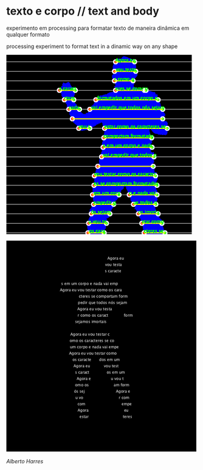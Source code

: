 # texto e corpo // text and body 

experimento em processing para formatar texto de maneira dinâmica em qualquer formato 

processing experiment to format text in a dinamic way on any shape 

![Image](screenshot.png)

![Image](animation.gif)

_Alberto Harres_
